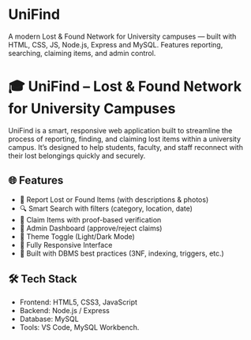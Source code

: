 # UniFind
A modern Lost &amp; Found Network for University campuses — built with HTML, CSS, JS, Node.js, Express and MySQL. Features reporting, searching, claiming items, and admin control.

# 🎓 UniFind – Lost & Found Network for University Campuses

UniFind is a smart, responsive web application built to streamline the process of reporting, finding, and claiming lost items within a university campus. It’s designed to help students, faculty, and staff reconnect with their lost belongings quickly and securely.

## 🌐 Features

- 📌 Report Lost or Found Items (with descriptions & photos)
- 🔍 Smart Search with filters (category, location, date)
- 📄 Claim Items with proof-based verification
- 🧭 Admin Dashboard (approve/reject claims)
- 🌙 Theme Toggle (Light/Dark Mode)
- 📱 Fully Responsive Interface
- 🧠 Built with DBMS best practices (3NF, indexing, triggers, etc.)


## 🛠️ Tech Stack

- Frontend: HTML5, CSS3, JavaScript
- Backend: Node.js / Express 
- Database: MySQL
- Tools: VS Code, MySQL Workbench.

